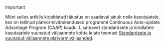 > [!IMPORTANT]
> Mõni selles artiklis kirjeldatud täiustus on saadaval ainult neile kasutajatele, kes on tellinud platvormivärskendused programmi Continuous Auto-update Advantage Program (CAAP) kaudu. Lisateavet standardsete ja kindlatele kasutajatele suunatud väljaannete kohta leiate teemast [Standardsete ja suunatud väljaannete platvormiväljaanded](../fin-and-ops/get-started/public-preview-releases.md).
